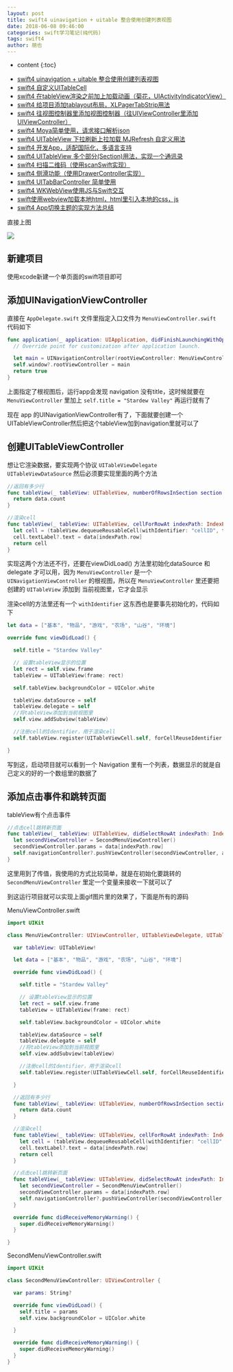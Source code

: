 ```yaml
---
layout: post
title: swift4 uinavigation + uitable 整合使用创建列表视图
date: 2018-06-08 09:46:00
categories: swift学习笔记(纯代码)
tags: swift4
author: 朋也
---
```


* content
  {:toc}

- [swift4 uinavigation + uitable 整合使用创建列表视图](https://atjiu.github.io/2018/06/08/swift-uinavigation-uitable/)
- [swift4 自定义UITableCell](https://atjiu.github.io/2018/06/09/swfit-uitableview-uitablecell/)
- [swift4 在tableView渲染之前加上加载动画（菊花，UIActivityIndicatorView）](https://atjiu.github.io/2018/06/11/swift-tableview-activity-indicator/)
- [swift4 给项目添加tablayout布局，XLPagerTabStrip用法](https://atjiu.github.io/2018/06/13/swift-tablayout-xlpagertabstrip/)
- [swift4 往视图控制器里添加视图控制器（往UIViewController里添加UIViewController）](https://atjiu.github.io/2018/06/13/swift-adduiviewcontroller-to-uiviewcontroller/)
- [swift4 Moya简单使用，请求接口解析json](https://atjiu.github.io/2018/06/14/swift-moya/)
- [swift4 UITableView 下拉刷新上拉加载 MJRefresh 自定义用法](https://atjiu.github.io/2018/06/20/swift-pullrefresh-loadmore/)
- [swift4 开发App，适配国际化，多语言支持](https://atjiu.github.io/2018/06/20/swift-localizable/)
- [swift4 UITableView 多个部分(Section)用法，实现一个通讯录](https://atjiu.github.io/2018/06/26/swift-tableview-multipart-section/)
- [swift4 扫描二维码（使用scanSwift实现）](https://atjiu.github.io/2018/06/27/swift-scan-qrcode/)
- [swift4 侧滑功能（使用DrawerController实现）](https://atjiu.github.io/2018/06/29/swift-drawercontroller/)
- [swift4 UITabBarController 简单使用](https://atjiu.github.io/2018/06/29/swift-tabbarcontroller/)
- [swift4 WKWebView使用JS与Swift交互](https://atjiu.github.io/2018/07/05/swift-webview-javascript/)
- [swift使用webview加载本地html，html里引入本地的css，js](https://atjiu.github.io/2018/10/31/swift-webview-load-css-js/)
- [swift4 App切换主题的实现方法总结](https://atjiu.github.io/2018/11/09/swift-theme/)

直接上图

![](/assets/images/swift-uinavigation-uitable.gif)

## 新建项目

使用xcode新建一个单页面的swift项目即可

## 添加UINavigationViewController

直接在 `AppDelegate.swift` 文件里指定入口文件为 `MenuViewController.swift` 代码如下

```swift
func application(_ application: UIApplication, didFinishLaunchingWithOptions launchOptions: [UIApplicationLaunchOptionsKey: Any]?) -> Bool {
  // Override point for customization after application launch.

  let main = UINavigationController(rootViewController: MenuViewController())
  self.window?.rootViewController = main
  return true
}
```

上面指定了根视图后，运行app会发现 navigation 没有title，这时候就要在 `MenuViewController` 里加上 `self.title = "Stardew Valley"` 再运行就有了

现在 app 的UINavigationViewController有了，下面就要创建一个UITableViewController然后把这个tableView加到navigation里就可以了

## 创建UITableViewController

想让它渲染数据，要实现两个协议 `UITableViewDelegate` `UITableViewDataSource` 然后必须要实现里面的两个方法

```swift
//返回有多少行
func tableView(_ tableView: UITableView, numberOfRowsInSection section: Int) -> Int {
  return data.count
}

//渲染cell
func tableView(_ tableView: UITableView, cellForRowAt indexPath: IndexPath) -> UITableViewCell {
  let cell = (tableView.dequeueReusableCell(withIdentifier: "cellID", for: indexPath)) as UITableViewCell
  cell.textLabel?.text = data[indexPath.row]
  return cell
}
```

实现这两个方法还不行，还要在viewDidLoad() 方法里初始化dataSource 和 delegate 才可以用，因为 `MenuViewController` 是一个 `UINavigationViewController` 的根视图，所以在 `MenuViewController` 里还要把创建的 `UITableView` 添加到 当前视图里，它才会显示

渲染cell的方法里还有一个 `withIdentifier` 这东西也是要事先初始化的，代码如下

```swift
let data = ["基本", "物品", "游戏", "农场", "山谷", "环境"]

override func viewDidLoad() {

  self.title = "Stardew Valley"

  // 设置tableView显示的位置
  let rect = self.view.frame
  tableView = UITableView(frame: rect)

  self.tableView.backgroundColor = UIColor.white

  tableView.dataSource = self
  tableView.delegate = self
  //将tableView添加到当前视图里
  self.view.addSubview(tableView)

  //注册cell的Identifier，用于渲染cell
  self.tableView.register(UITableViewCell.self, forCellReuseIdentifier: "cellID")

}
```

写到这，启动项目就可以看到一个 Navigation 里有一个列表，数据显示的就是自己定义的好的一个数组里的数据了

## 添加点击事件和跳转页面

tableView有个点击事件

```swift
//点击cell跳转新页面
func tableView(_ tableView: UITableView, didSelectRowAt indexPath: IndexPath) {
  let secondViewController = SecondMenuViewController()
  secondViewController.params = data[indexPath.row]
  self.navigationController?.pushViewController(secondViewController, animated: true)
}
```

这里用到了传值，我使用的方式比较简单，就是在初始化要跳转的 `SecondMenuViewController` 里定一个变量来接收一下就可以了

到这运行项目就可以实现上面gif图片里的效果了，下面是所有的源码

MenuViewController.swift

```swift
import UIKit

class MenuViewController: UIViewController, UITableViewDelegate, UITableViewDataSource {

  var tableView: UITableView!

  let data = ["基本", "物品", "游戏", "农场", "山谷", "环境"]

  override func viewDidLoad() {

    self.title = "Stardew Valley"

    // 设置tableView显示的位置
    let rect = self.view.frame
    tableView = UITableView(frame: rect)

    self.tableView.backgroundColor = UIColor.white

    tableView.dataSource = self
    tableView.delegate = self
    //将tableView添加到当前视图里
    self.view.addSubview(tableView)

    //注册cell的Identifier，用于渲染cell
    self.tableView.register(UITableViewCell.self, forCellReuseIdentifier: "cellID")

  }

  //返回有多少行
  func tableView(_ tableView: UITableView, numberOfRowsInSection section: Int) -> Int {
    return data.count
  }

  //渲染cell
  func tableView(_ tableView: UITableView, cellForRowAt indexPath: IndexPath) -> UITableViewCell {
    let cell = (tableView.dequeueReusableCell(withIdentifier: "cellID", for: indexPath)) as UITableViewCell
    cell.textLabel?.text = data[indexPath.row]
    return cell
  }

  //点击cell跳转新页面
  func tableView(_ tableView: UITableView, didSelectRowAt indexPath: IndexPath) {
    let secondViewController = SecondMenuViewController()
    secondViewController.params = data[indexPath.row]
    self.navigationController?.pushViewController(secondViewController, animated: true)
  }

  override func didReceiveMemoryWarning() {
    super.didReceiveMemoryWarning()
  }

}
```

SecondMenuViewController.swift

```swift
import UIKit

class SecondMenuViewController: UIViewController {

  var params: String?

  override func viewDidLoad() {
    self.title = params
    self.view.backgroundColor = UIColor.white

  }

  override func didReceiveMemoryWarning() {
    super.didReceiveMemoryWarning()
  }
}
```

